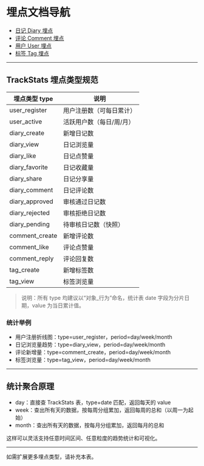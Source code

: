 # 埋点文档导航

- [日记 Diary 埋点](./diary.md)
- [评论 Comment 埋点](./comment.md)
- [用户 User 埋点](./user.md)
- [标签 Tag 埋点](./tag.md)

---

## TrackStats 埋点类型规范

| 埋点类型 type  | 说明                     |
| -------------- | ------------------------ |
| user_register  | 用户注册数（可每日累计） |
| user_active    | 活跃用户数（每日/周/月） |
| diary_create   | 新增日记数               |
| diary_view     | 日记浏览量               |
| diary_like     | 日记点赞量               |
| diary_favorite | 日记收藏量               |
| diary_share    | 日记分享量               |
| diary_comment  | 日记评论数               |
| diary_approved | 审核通过日记数           |
| diary_rejected | 审核拒绝日记数           |
| diary_pending  | 待审核日记数（快照）     |
| comment_create | 新增评论数               |
| comment_like   | 评论点赞量               |
| comment_reply  | 评论回复数               |
| tag_create     | 新增标签数               |
| tag_view       | 标签浏览量               |

> 说明：所有 type 均建议以“对象\_行为”命名，统计表 date 字段为分片日期，value 为当日累计值。

### 统计举例

- 用户注册折线图：type=user_register，period=day/week/month
- 日记浏览量趋势：type=diary_view，period=day/week/month
- 评论新增量：type=comment_create，period=day/week/month
- 标签浏览量：type=tag_view，period=day/week/month

---

## 统计聚合原理

- day：直接查 TrackStats 表，type+date 匹配，返回每天的 value
- week：查出所有天的数据，按每周分组累加，返回每周的总和（以周一为起始）
- month：查出所有天的数据，按每月分组累加，返回每月的总和

这样可以灵活支持任意时间区间、任意粒度的趋势统计和可视化。

---

如需扩展更多埋点类型，请补充本表。
